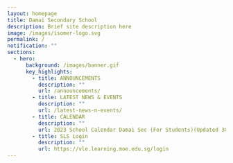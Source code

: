 ```yaml
---
layout: homepage
title: Damai Secondary School
description: Brief site description here
image: /images/isomer-logo.svg
permalink: /
notification: ""
sections:
  - hero:
      background: /images/banner.gif
      key_highlights:
        - title: ANNOUNCEMENTS
          description: ""
          url: /announcements/
        - title: LATEST NEWS & EVENTS
          description: ""
          url: /latest-news-n-events/
        - title: CALENDAR
          description: ""
          url: 2023 School Calendar Damai Sec (For Students)(Updated 30 Jan 2023).pdf
        - title: SLS Login
          description: ""
          url: https://vle.learning.moe.edu.sg/login
---
```

